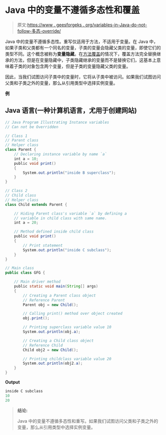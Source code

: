 # Java 中的变量不遵循多态性和覆盖

> 原文:[https://www . geesforgeks . org/variables-in-Java-do-not-follow-多态-override/](https://www.geeksforgeeks.org/variables-in-java-do-not-follow-polymorphism-and-overriding/)

Java 中的变量不遵循多态性。重写仅适用于方法，不适用于变量。在 Java 中，如果子类和父类都有一个同名的变量，子类的变量会隐藏父类的变量，即使它们的类型不同。这个概念被称为**变量隐藏**。在[方法覆盖](https://www.geeksforgeeks.org/overriding-in-java/)的情况下，覆盖方法完全替换继承的方法，但是在变量隐藏中，子类隐藏继承的变量而不是替换它们，这基本上意味着子类的对象包含两个变量，但是子类的变量隐藏父类的变量。

因此，当我们试图访问子类中的变量时，它将从子类中被访问。如果我们试图访问父类和子类之外的变量，那么从引用类型中选择实例变量。

**例**

## Java 语言(一种计算机语言，尤用于创建网站)

```java
// Java Program Illustrating Instance variables
// Can not be Overridden

// Class 1
// Parent class
// Helper class
class Parent {
    // Declaring instance variable by name `a`
    int a = 10;
    public void print()
    {
        System.out.println("inside B superclass");
    }
}

// Class 2
// Child class
// Helper class
class Child extends Parent {

    // Hiding Parent class's variable `a` by defining a
    // variable in child class with same name.
    int a = 20;

    // Method defined inside child class
    public void print()
    {
        // Print statement
        System.out.println("inside C subclass");
    }
}

// Main class
public class GFG {

    // Main driver method
    public static void main(String[] args)
    {
        // Creating a Parent class object
        // Reference Parent
        Parent obj = new Child();

        // Calling print() method over object created
        obj.print();

        // Printing superclass variable value 10
        System.out.println(obj.a);

        // Creating a Child class object
        // Reference Child
        Child obj2 = new Child();

        // Printing childclass variable value 20
        System.out.println(obj2.a);
    }
}
```

**Output**

```java
inside C subclass
10
20

```

> **结论:**
> 
> Java 中的变量不遵循多态性和重写。如果我们试图访问父类和子类之外的变量，那么从引用类型中选择实例变量。